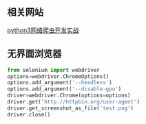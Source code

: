 ## 相关网站

[python3网络爬虫开发实战](https://germey.gitbooks.io/python3webspider/content/)





## 无界面浏览器

```python
from selenium import webdriver
options=webdriver.ChromeOptions()
options.add_argument('--headless')
options.add_argument('--disable-gpu')
driver=webdriver.Chrome(options=options)
driver.get('http://httpbin.org/user-agent')
driver.get_screenshot_as_file('test.png')
driver.close()
```

